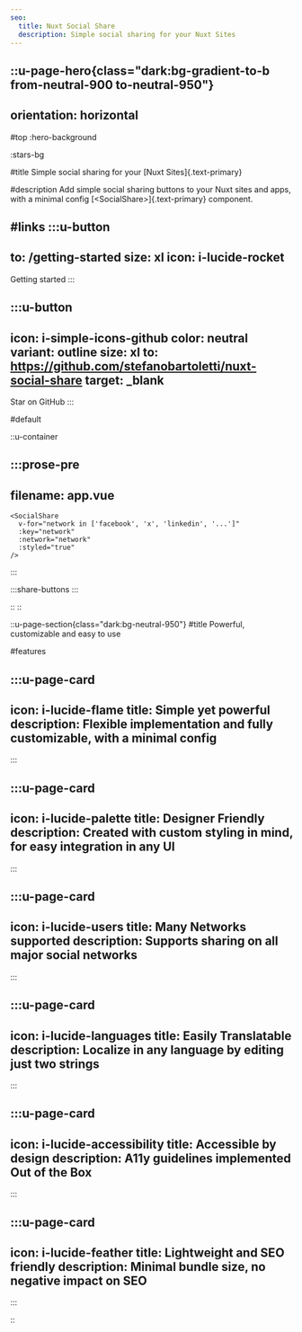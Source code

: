 ```yaml
---
seo:
  title: Nuxt Social Share
  description: Simple social sharing for your Nuxt Sites
---
```


::u-page-hero{class="dark:bg-gradient-to-b from-neutral-900 to-neutral-950"}
---
orientation: horizontal
---
#top
:hero-background

:stars-bg

#title
Simple social sharing for your [Nuxt Sites]{.text-primary}

#description
Add simple social sharing buttons to your Nuxt sites and apps, with a minimal config [\<SocialShare\>]{.text-primary} component.

#links
  :::u-button
  ---
  to: /getting-started
  size: xl
  icon: i-lucide-rocket
  ---
  Getting started
  :::

  :::u-button
  ---
  icon: i-simple-icons-github
  color: neutral
  variant: outline
  size: xl
  to: https://github.com/stefanobartoletti/nuxt-social-share
  target: _blank
  ---
  Star on GitHub
  :::

#default

  ::u-container

  :::prose-pre
  ---
  filename: app.vue
  ---

  ```vue-html[app.vue]
  <SocialShare
    v-for="network in ['facebook', 'x', 'linkedin', '...']"
    :key="network"
    :network="network"
    :styled="true"
  />
  ```
  :::

  :::share-buttons
  :::

  ::
::

::u-page-section{class="dark:bg-neutral-950"}
#title
Powerful, customizable and easy to use

#features

  :::u-page-card
  ---
  icon: i-lucide-flame
  title: Simple yet powerful
  description: Flexible implementation and fully customizable, with a minimal config
  ---
  :::

  :::u-page-card
  ---
  icon: i-lucide-palette
  title: Designer Friendly
  description: Created with custom styling in mind, for easy integration in any UI
  ---
  :::

  :::u-page-card
  ---
  icon: i-lucide-users
  title: Many Networks supported
  description: Supports sharing on all major social networks
  ---
  :::

  :::u-page-card
  ---
  icon: i-lucide-languages
  title: Easily Translatable
  description: Localize in any language by editing just two strings
  ---
  :::

  :::u-page-card
  ---
  icon: i-lucide-accessibility
  title: Accessible by design
  description: A11y guidelines implemented Out of the Box
  ---
  :::

  :::u-page-card
  ---
  icon: i-lucide-feather
  title: Lightweight and SEO friendly
  description: Minimal bundle size, no negative impact on SEO
  ---
  :::

::
